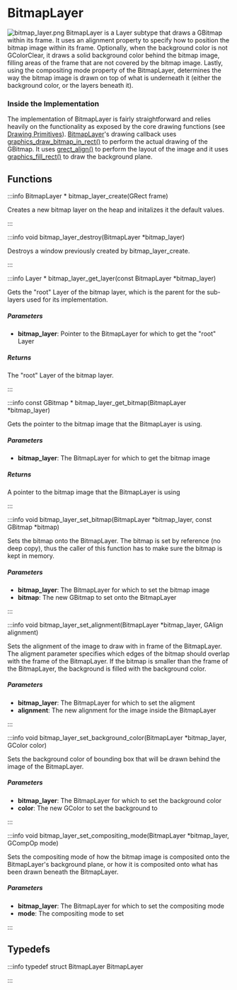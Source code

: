 # BitmapLayer

![bitmap_layer.png](/documentation/c//bitmap_layer.png)
 BitmapLayer is a Layer subtype that draws a GBitmap within its frame. It uses an alignment property to specify how to position the bitmap image within its frame. Optionally, when the background color is not GColorClear, it draws a solid background color behind the bitmap image, filling areas of the frame that are not covered by the bitmap image. Lastly, using the compositing mode property of the BitmapLayer, determines the way the bitmap image is drawn on top of what is underneath it (either the background color, or the layers beneath it).


### Inside the Implementation

The implementation of BitmapLayer is fairly straightforward and relies heavily on the functionality as exposed by the core drawing functions (see [Drawing Primitives](/documentation/c/group___drawing.md)). [BitmapLayer](/documentation/c/group___bitmap_layer.md)'s drawing callback uses [graphics_draw_bitmap_in_rect()](/documentation/c/group___drawing.md#function-graphics-draw-bitmap-in-rect) to perform the actual drawing of the GBitmap. It uses [grect_align()](/documentation/c/group___graphics_types.md#function-grect-align) to perform the layout of the image and it uses [graphics_fill_rect()](/documentation/c/group___drawing.md#function-graphics-fill-rect) to draw the background plane. 

## Functions

:::info BitmapLayer * bitmap_layer_create(GRect frame)

Creates a new bitmap layer on the heap and initalizes it the default values. 

:::

:::info void bitmap_layer_destroy(BitmapLayer *bitmap_layer)

Destroys a window previously created by bitmap_layer_create. 

:::

:::info Layer * bitmap_layer_get_layer(const BitmapLayer *bitmap_layer)

Gets the "root" Layer of the bitmap layer, which is the parent for the sub- layers used for its implementation. 

##### Parameters

- **bitmap_layer**: Pointer to the BitmapLayer for which to get the "root" Layer 

##### Returns

The "root" Layer of the bitmap layer. 

:::

:::info const GBitmap * bitmap_layer_get_bitmap(BitmapLayer *bitmap_layer)

Gets the pointer to the bitmap image that the BitmapLayer is using. 

##### Parameters

- **bitmap_layer**: The BitmapLayer for which to get the bitmap image 

##### Returns

A pointer to the bitmap image that the BitmapLayer is using 

:::

:::info void bitmap_layer_set_bitmap(BitmapLayer *bitmap_layer, const GBitmap *bitmap)

Sets the bitmap onto the BitmapLayer. The bitmap is set by reference (no deep copy), thus the caller of this function has to make sure the bitmap is kept in memory. 

##### Parameters

- **bitmap_layer**: The BitmapLayer for which to set the bitmap image 
- **bitmap**: The new GBitmap to set onto the BitmapLayer 

:::

:::info void bitmap_layer_set_alignment(BitmapLayer *bitmap_layer, GAlign alignment)

Sets the alignment of the image to draw with in frame of the BitmapLayer. The aligment parameter specifies which edges of the bitmap should overlap with the frame of the BitmapLayer. If the bitmap is smaller than the frame of the BitmapLayer, the background is filled with the background color. 

##### Parameters

- **bitmap_layer**: The BitmapLayer for which to set the aligment 
- **alignment**: The new alignment for the image inside the BitmapLayer 

:::

:::info void bitmap_layer_set_background_color(BitmapLayer *bitmap_layer, GColor color)

Sets the background color of bounding box that will be drawn behind the image of the BitmapLayer. 

##### Parameters

- **bitmap_layer**: The BitmapLayer for which to set the background color 
- **color**: The new GColor to set the background to 

:::

:::info void bitmap_layer_set_compositing_mode(BitmapLayer *bitmap_layer, GCompOp mode)

Sets the compositing mode of how the bitmap image is composited onto the BitmapLayer's background plane, or how it is composited onto what has been drawn beneath the BitmapLayer. 

##### Parameters

- **bitmap_layer**: The BitmapLayer for which to set the compositing mode 
- **mode**: The compositing mode to set 

:::


## Typedefs

:::info typedef struct BitmapLayer BitmapLayer

:::

